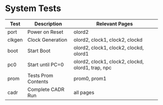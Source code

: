
# System Tests

| Test   | Description                 | Relevant Pages |
| ------ | --------------------------- | -------------- |
| port   | Power on Reset              | olord2 |
| clkgen | Clock Generation            | olord2, clock1, clock2, clockd |
| boot   | Start Boot                  | olord2, clock1, clock2, clockd, olord1 |
| pc0    | Start until PC=0            | olord2, clock1, clock2, clockd, olord1, trap, npc |
| prom   | Tests Prom Contents         | prom0, prom1 |
| cadr   | Complete CADR Run           | all pages |